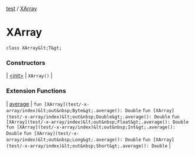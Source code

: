 [test](test/index) / [XArray](test/-x-array/index)


# XArray

`class XArray&lt;T&gt;`



### Constructors


| [&lt;init&gt;](test/-x-array/-init-) | `XArray()` |


### Extension Functions


| [average](test/average) | `fun [XArray](test/-x-array/index)&lt;out&nbsp;Byte&gt;.average(): Double`
`fun [XArray](test/-x-array/index)&lt;out&nbsp;Double&gt;.average(): Double`
`fun [XArray](test/-x-array/index)&lt;out&nbsp;Float&gt;.average(): Double`
`fun [XArray](test/-x-array/index)&lt;out&nbsp;Int&gt;.average(): Double`
`fun [XArray](test/-x-array/index)&lt;out&nbsp;Long&gt;.average(): Double`
`fun [XArray](test/-x-array/index)&lt;out&nbsp;Short&gt;.average(): Double` |

